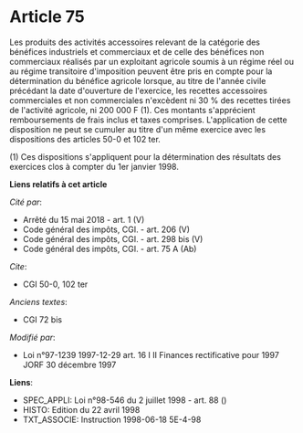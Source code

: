 # Article 75

Les produits des activités accessoires relevant de la catégorie des bénéfices industriels et commerciaux et de celle des
bénéfices non commerciaux réalisés par un exploitant agricole soumis à un régime réel ou au régime transitoire d'imposition
peuvent être pris en compte pour la détermination du bénéfice agricole lorsque, au titre de l'année civile précédant la date
d'ouverture de l'exercice, les recettes accessoires commerciales et non commerciales n'excèdent ni 30 % des recettes tirées
de l'activité agricole, ni 200 000 F (1). Ces montants s'apprécient remboursements de frais inclus et taxes comprises.
L'application de cette disposition ne peut se cumuler au titre d'un même exercice avec les dispositions des articles 50-0 et
102 ter.

(1) Ces dispositions s'appliquent pour la détermination des résultats des exercices clos à compter du 1er janvier 1998.

**Liens relatifs à cet article**

_Cité par_:

  - Arrêté du 15 mai 2018 - art. 1 (V)
  - Code général des impôts, CGI. - art. 206 (V)
  - Code général des impôts, CGI. - art. 298 bis (V)
  - Code général des impôts, CGI. - art. 75 A (Ab)

_Cite_:

  - CGI 50-0, 102 ter

_Anciens textes_:

  - CGI 72 bis

_Modifié par_:

  - Loi n°97-1239 1997-12-29 art. 16 I II Finances rectificative pour 1997 JORF 30 décembre 1997

**Liens**:

  - SPEC_APPLI: Loi n°98-546 du 2 juillet 1998 - art. 88 ()
  - HISTO: Edition du 22 avril 1998
  - TXT_ASSOCIE: Instruction 1998-06-18 5E-4-98
